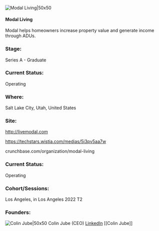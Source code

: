 

![Modal Living|50x50](https://res.cloudinary.com/crunchbase-production/image/upload/ym1lze45rgujqmmbivjm)

#### Modal Living
Modal helps homeowners increase property value and generate income through ADUs.

### Stage: 
Series A - Graduate 

### Current Status: 
Operating

### Where:
Salt Lake City, Utah, United States

### Site:
http://livemodal.com

https://techstars.wistia.com/medias/5i3pv5aa7w

crunchbase.com/organization/modal-living

### Current Status: 
Operating

### Cohort/Sessions: 
Los Angeles, in Los Angeles 2022 T2

### Founders: 

![Colin Jube|50x50](https://www.f6s.com/static-resource/images/profile-placeholder-user.jpg) Colin Jube (CEO) [LinkedIn](https://linkedin.com/in/colin-j-4328432b) [[Colin Jube]]


